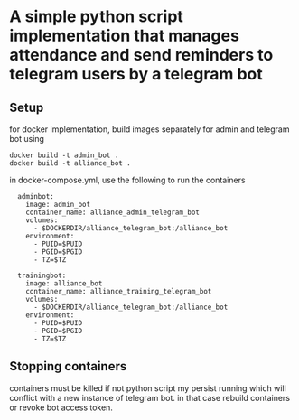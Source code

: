 # A simple python script implementation that manages attendance and send reminders to telegram users by a telegram bot

## Setup
for docker implementation, build images separately for admin and telegram bot using 
```
docker build -t admin_bot .
docker build -t alliance_bot .
```

in docker-compose.yml, use the following to run the containers
```
  adminbot:
    image: admin_bot
    container_name: alliance_admin_telegram_bot
    volumes:
      - $DOCKERDIR/alliance_telegram_bot:/alliance_bot
    environment:
      - PUID=$PUID
      - PGID=$PGID
      - TZ=$TZ

  trainingbot:
    image: alliance_bot
    container_name: alliance_training_telegram_bot
    volumes:
      - $DOCKERDIR/alliance_telegram_bot:/alliance_bot
    environment:
      - PUID=$PUID
      - PGID=$PGID
      - TZ=$TZ
```
## Stopping containers
containers must be killed if not python script my persist running which will conflict with a new instance of telegram bot. 
in that case rebuild containers or revoke bot access token.
